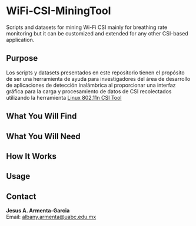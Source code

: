 # WiFi-CSI-MiningTool
Scripts and datasets for mining Wi-Fi CSI mainly for breathing rate monitoring but it can be customized and extended for any other CSI-based application.

## Purpose
Los scripts y datasets presentados en este repositorio tienen el propósito de ser una herramienta de ayuda para investigadores del área de desarrollo de
aplicaciones de detección inalámbrica al proporcionar una interfaz gráfica para la carga y procesamiento de datos de CSI recolectados utilizando la herramienta
[Linux 802.11n CSI Tool](https://dhalperi.github.io/linux-80211n-csitool/)

## What You Will Find

## What You Will Need

## How It Works

## Usage

## Contact
**Jesus A. Armenta-Garcia**  
Email: albany.armenta@uabc.edu.mx
